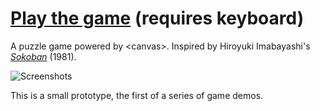 # [Play the game](https://sackeyjason.github.io/bankoso/) (requires keyboard)

A puzzle game powered by &lt;canvas>. Inspired by Hiroyuki Imabayashi's *[Sokoban](https://en.wikipedia.org/wiki/Sokoban)* (1981).
  
![Screenshots](https://sackeyjason.github.io/bankoso/screenshots.png)

This is a small prototype, the first of a series of game demos.